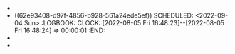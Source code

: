 -
- ((62e93408-d97f-4856-b928-561a24ede5ef))
  SCHEDULED: <2022-09-04 Sun>
  :LOGBOOK:
  CLOCK: [2022-08-05 Fri 16:48:23]--[2022-08-05 Fri 16:48:24] =>  00:00:01
  :END:
-
-